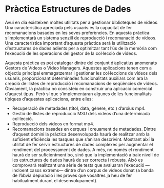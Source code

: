 # Pràctica Estructures de Dades

Avui en dia existeixen moltes utilitats per a gestionar biblioteques de vídeos. Una característica apreciada pels usuaris és la capacitat de fer recomanacions basades en les seves preferències.
En aquesta pràctica s’implementarà un sistema senzill de reproducció i recomanació de vídeos.
Una característica important d’aquesta pràctica serà la utilització d’estructures de dades adients per a optimitzar tant l’ús de la memòria com l’execució de les operacions del gestor de la col·lecció de vídeos.

Aquesta pràctica es pot catalogar dintre del conjunt d’aplicatius anomenats Gestors de Vídeos o Video Managers. Aquestes aplicacions tenen com a objectiu principal emmagatzemar i gestionar les col·leccions de vídeos dels usuaris, proporcionant determinades funcionalitats auxiliars com ara la creació de llistes de reproducció i recomanacions de seqüències de vídeos. Òbviament, la pràctica no consisteix en construir una aplicació comercial d’aquest tipus. Però sí que s’implementaran algunes de les funcionalitats típiques d’aquestes aplicacions, entre elles:
- Recuperació de metadades (títol, data, gènere, etc.) d’arxius mp4.
- Gestió de llistes de reproducció M3U dels vídeos d’una determinada col·lecció.
- Reproducció dels vídeos en format mp4.
- Recomanacions basades en cerques i creuament de metadades.
Dintre d’aquest domini la pràctica desenvolupada haurà de realitzar amb la suficient eficiència les tasques que s’aniran descrivint. Mostrant així la utilitat de fer servir estructures de dades complexes per augmentar el rendiment del processament de dades. A més, no només el rendiment haurà de ser suficientment bo, sinó que la implementació a baix nivell de les estructures de dades haurà de ser correcta i robusta. Això es comprovarà realitzant una sèrie de tests que avaluaran l’execució —incloent casos extrems— dintre d’un corpus de vídeos donat (a banda de l’òbvia depuració i les proves que vosaltres ja heu de fer habitualment durant el desenvolupament).
